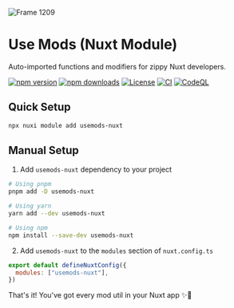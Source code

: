 ![Frame 1209](https://public.usemods.com/Nuxt@2x.jpg)

# Use Mods (Nuxt Module)
Auto-imported functions and modifiers for zippy Nuxt developers. 

<!-- Badges -->
[![npm version][npm-version-src]][npm-version-href]
[![npm downloads][npm-downloads-src]][npm-downloads-href]
[![License][license-src]][license-href]
[![CI][ci-src]][ci-href]
[![CodeQL][codeql-src]][codeql-href]

[npm-version-src]: https://img.shields.io/npm/v/usemods-nuxt/latest.svg?style=flat&colorA=18181B&colorB=28CF8D
[npm-version-href]: https://npmjs.com/package/usemods-nuxt

[npm-downloads-src]: https://img.shields.io/npm/d18m/usemods-nuxt.svg?style=flat&colorA=18181B&colorB=28CF8D
[npm-downloads-href]: https://npmjs.com/package/usemods-nuxt

[license-src]: https://img.shields.io/npm/l/usemods-nuxt.svg?style=flat&colorA=18181B&colorB=28CF8D
[license-href]: https://npmjs.com/package/usemods-nuxt

[ci-src]: https://github.com/LittleFoxCompany/usemods/actions/workflows/ci.yml/badge.svg
[ci-href]: https://github.com/LittleFoxCompany/usemods/actions/workflows/ci.yml

[codeql-src]: https://github.com/LittleFoxCompany/usemods/actions/workflows/github-code-scanning/codeql/badge.svg?branch=main
[codeql-href]: https://github.com/LittleFoxCompany/usemods/actions/workflows/github-code-scanning/codeql

## Quick Setup
```bash
npx nuxi module add usemods-nuxt
```

## Manual Setup

1. Add `usemods-nuxt` dependency to your project


```bash
# Using pnpm
pnpm add -D usemods-nuxt

# Using yarn
yarn add --dev usemods-nuxt

# Using npm
npm install --save-dev usemods-nuxt
```

2. Add `usemods-nuxt` to the `modules` section of `nuxt.config.ts`

```js
export default defineNuxtConfig({
  modules: ["usemods-nuxt"],
})
```

That's it! You've got every mod util in your Nuxt app ✨🛵
